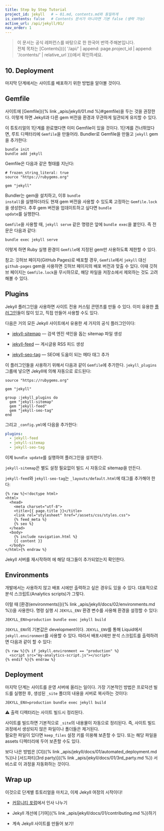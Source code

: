 ```yaml
---
title: Step by Step Tutorial
project_id: jekyll   # ← 01.md, contents.md와 동일하게
is_contents: false   # Contents 문서가 아니라면 기본 false (생략 가능)
active_url: /api/jekyll/01/
nav_order: 1  
---
```


> 이 문서는 공식 레퍼런스를 바탕으로 한 한국어 번역·주해본입니다.  
> 전체 목차는 [Contents]({{ '/api/' | append: page.project_id | append: '/contents/' | relative_url }})에서 확인하세요.


## 10. Deployment
마지막 단계에서는 사이트를 배포하기 위한 방법을 알아볼 것이다.

## Gemfile
사이트에 [Gemfile]({% link _apis/jekyll/01.md %}#gemfile)을 두는 것을 권장한다. 이렇게 하면 Jekyll과 다른 gem 버전을 환경과 무관하게 일관되게 유지할 수 있다.

이 튜토리얼의 1단계를 완료했다면 이미 Gemfile이 있을 것이다. 1단계를 건너뛰었다면, 루트 디렉터리에 <code class="code-inline">Gemfile</code>을 만들어라. Bundler로 Gemfile을 만들고 <code class="code-inline">jekyll</code> gem을 추가한다:

```terminal
bundle init
bundle add jekyll
```

Gemfile은 다음과 같은 형태를 지닌다:

```
# frozen_string_literal: true
source "https://rubygems.org"

gem "jekyll"
```

Bundler는 gem을 설치하고, 이후 <code class="code-inline">bundle install</code>을 실행하더라도 현재 gem 버전을 사용할 수 있도록 고정하는 <code class="code-inline">Gemfile.lock</code>을 생성한다. 추후 gem 버전을 업데이트하고 싶다면 <code class="code-inline">bundle update</code>를 실행한다.

<code class="code-inline">Gemfile</code>을 사용할 때, <code class="code-inline">jekyll serve</code> 같은 명령은 앞에 <code class="code-inline">bundle exec</code>을 붙인다. 즉 전문은 다음과 같다:

```terminal
bundle exec jekyll serve
```

이렇게 하면 Ruby 실행 환경이 <code class="code-inline">Gemfile</code>에 지정된 gem만 사용하도록 제한할 수 있다.

참고: 깃허브 페이지(GitHub Pages)로 배포할 경우, <code class="code-inline">Gemfile</code>에서 <code class="code-inline">jekyll</code> 대신 <code class="code-inline">github-pages</code> gem을 사용하면 깃허브 페이지의 배포 버전과 맞출 수 있다. 이때 깃허브 페이지는 <code class="code-inline">Gemfile.lock</code>을 무시하므로, 해당 파일을 저장소에서 제외하는 것도 고려해볼 수 있다.

## Plugins
Jekyll 플러그인을 사용하면 사이트 전용 커스텀 콘텐츠를 만들 수 있다. 이미 유용한 [플러그인](#)들이 많이 있고, 직접 만들어 사용할 수도 있다.

다음은 거의 모든 Jekyll 사이트에서 유용한 세 가지의 공식 플러그인이다:

- [jekyll-sitemap](https://github.com/jekyll/jekyll-sitemap) — 검색 엔진 색인을 돕는 sitemap 파일 생성

- [jekyll-feed](https://github.com/jekyll/jekyll-feed) — 게시글용 RSS 피드 생성

- [jekyll-seo-tag](https://github.com/jekyll/jekyll-seo-tag) — SEO에 도움이 되는 메타 태그 추가

이 플러그인들을 사용하기 위해서 다음과 같이 <code class="code-inline">Gemfile</code>에 추가한다. <code class="code-inline">jekyll_plugins</code> 그룹에 넣으면 Jekyll에 의해 자동으로 로드된다:

```
source "https://rubygems.org"

gem "jekyll"

group :jekyll_plugins do
  gem "jekyll-sitemap"
  gem "jekyll-feed"
  gem "jekyll-seo-tag"
end
```

그리고 <code class="code-inline">_config.yml</code>에 다음을 추가한다:

```yaml
plugins:
  - jekyll-feed
  - jekyll-sitemap
  - jekyll-seo-tag
```

이제 <code class="code-inline">bundle update</code>를 실행하여 플러그인을 설치한다.

<code class="code-inline">jekyll-sitemap</code>은 별도 설정 필요없이 빌드 시 자동으로 sitemap을 만든다.

<code class="code-inline">jekyll-feed</code>와 <code class="code-inline">jekyll-seo-tag</code>는 <code class="code-inline">_layouts/default.html</code>에 태그를 추가해야 한다:

```liquid
{% raw %}<!doctype html>
<html>
  <head>
    <meta charset="utf-8">
    <title>{{ page.title }}</title>
    <link rel="stylesheet" href="/assets/css/styles.css">
    {% feed_meta %}
    {% seo %}
  </head>
  <body>
    {% include navigation.html %}
    {{ content }}
  </body>
</html>{% endraw %}
```

Jekyll 서버를 재시작하여 <code class="code-inline"><head></code>에 해당 태그들이 추가되었는지 확인한다.

## Environments
개발에서는 사용하지 않고 배포 시에만 출력하고 싶은 경우도 있을 수 있다. 대표적으로 분석 스크립트(Analytics scripts)가 그렇다.

이럴 때 [환경(environments)]({% link _apis/jekyll/docs/02/environments.md %})을 사용한다. 명령 실행 시 <code class="code-inline">JEKYLL_ENV</code> 환경 변수를 사용해 환경을 설정할 수 있다:

```terminal
JEKYLL_ENV=production bundle exec jekyll build
```

<code class="code-inline">JEKYLL_ENV</code>의 기본값은 development이다. <code class="code-inline">JEKYLL_ENV</code>를 통해 Liquid에서 <code class="code-inline">jekyll.environment</code>를 사용할 수 있다. 따라서 배포시에만 분석 스크립트를 출력하려면 다음과 같이 할 수 있다:

```liquid
{% raw %}{% if jekyll.environment == "production" %}
  <script src="my-analytics-script.js"></script>
{% endif %}{% endraw %}
```

## Deployment
마지막 단계는 사이트를 운영 서버에 올리는 일이다. 가장 기본적인 방법은 프로덕션 빌드를 실행한 후, 생성된 <code class="code-inline">_site</code> 폴더의 내용을 서버로 복사하는 것이다:

```terminal
JEKYLL_ENV=production bundle exec jekyll build
```

<div class="red-caution">
⚠️ 출력 디렉터리는 사이트 빌드시 정리된다.

사이트를 빌드하면 기본적으로 <code class="code-inline">_site</code>의 내용물이 자동으로 정리된다. 즉, 사이트 빌드 과정에서 생성되지 않은 파일이나 폴더들은 제거된다.
<br>
필요한 파일이 있다면 <code class="code-inline">keep_files</code> 설정 키를 이용해 보존할 수 있다. 또는 해당 파일을 assets 디렉터리에 두어 보존할 수도 있다.
</div>

보다 나은 방법은 [CI]({% link _apis/jekyll/docs/01/automated_deployment.md %})나 [서드파티(3rd party)]({% link _apis/jekyll/docs/01/3rd_party.md %}) 서비스로 이 과정을 자동화하는 것이다.

## Wrap up
이것으로 단계별 튜토리얼을 마치고, 이제 Jekyll 여정의 시작이다!

- [커뮤니티 포럼](https://talk.jekyllrb.com/)에서 인사 나누기

- Jekyll 개선에 [기여]({% link _apis/jekyll/docs/01/contributing.md %})하기 

- 계속 Jekyll 사이트를 만들어 보기!
